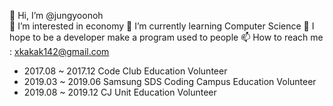 👋 Hi, I’m @jungyoonoh  
👀 I’m interested in economy 
🌱 I’m currently learning Computer Science
💞️ I hope to be a developer make a program used to people
📫 How to reach me : xkakak142@gmail.com  

- 2017.08 ~ 2017.12 Code Club Education Volunteer  
- 2019.03 ~ 2019.06 Samsung SDS Coding Campus Education Volunteer   
- 2019.08 ~ 2019.12 CJ Unit Education Volunteer  

<!---
jungyoonoh/jungyoonoh is a ✨ special ✨ repository because its `README.md` (this file) appears on your GitHub profile.
You can click the Preview link to take a look at your changes.
--->
